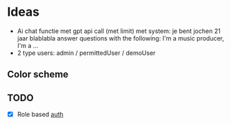 # Ideas

- Ai chat functie met gpt api call (met limit) met system: je bent jochen 21 jaar blablabla answer questions with the following: I'm a music producer, I'm a ...
- 2 type users: admin / permittedUser / demoUser

## Color scheme

## TODO

- [x] Role based [auth](https://reacthustle.com/blog/nextjs-setup-role-based-authentication)
